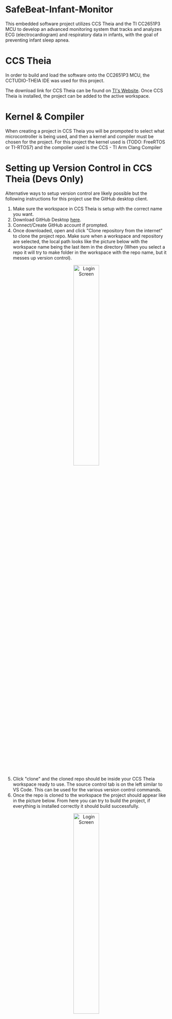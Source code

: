 # SafeBeat-Infant-Monitor
 This embedded software project utilizes CCS Theia and the TI CC2651P3 MCU to develop an advanced monitoring system that tracks and analyzes ECG (electrocardiogram) and respiratory data in infants, with the goal of preventing infant sleep apnea.  

# CCS Theia
In order to build and load the software onto the CC2651P3 MCU, the CCTUDIO-THEIA IDE was used for this project.  

The download link for CCS Theia can be found on [TI's Website](https://www.ti.com/tool/download/CCSTUDIO-THEIA). Once CCS Theia is installed, the project can be added to the active workspace.  

# Kernel & Compiler
When creating a project in CCS Theia you will be prompoted to select what microcontroller is being used, and then a kernel and compiler must be chosen for the project. For this project the kernel used is (TODO: FreeRTOS or TI-RTOS7) and the compolier used is the CCS - TI Arm Clang Compiler

# Setting up Version Control in CCS Theia (Devs Only)
Alternative ways to setup version control are likely possible but the following instructions for this project use the GitHub desktop client.
1. Make sure the workspace in CCS Theia is setup with the correct name you want.
2. Download GitHub Desktop [here](https://desktop.github.com/download/).
3. Connect/Create GitHub account if prompted.
4. Once downloaded, open and click "Clone repository from the internet" to clone the project repo. Make sure when a workspace and repository are selected, the local path looks like the picture below with the workspace name being the last item in the directory (When you select a repo it will try to make folder in the workspace with the repo name, but it messes up version control).

<p align="center">
<img src=https://i.imgur.com/EB93kvP.png height="40%" width="40%" alt="Login Screen"/>
<br />
<br />

 5. Click "clone" and the cloned repo should be inside your CCS Theia workspace ready to use. The source control tab is on the left similar to VS Code. This can be used for the various version control commands.  
 6. Once the repo is cloned to the workspace the project should appear like in the picture below. From here you can try to build the project, if everything is installed correctly it should build successfully.

<p align="center">
<img src=https://i.imgur.com/viacCcD.png height="40%" width="40%" alt="Login Screen"/>
<br />
<br />

# SIMPLELINK SDK Download
The software development kit (SDK) for the CC2651P3 MCU was downloaded from TI's website in order to utilize the SDK's software support. If the SDK is not installed some header files will not be included in the main.c source file. Do not change installation directory of the SDK during the installation proccess.  
1. Download the [SDK](https://www.ti.com/product/CC2651P3#software-development) from the TI website. 
2. The default directory for the SDK should be C:\ti\simplelink_cc13xx_cc26xx_sdk_7_41_00_17
3. This directory will be added to the project in CCS Theie by navigating to the workspace with the cloned repo (Open the workspace from File -> Open Folder... -> Selecting the Workspace folder)
4. Once you are in the workspace add the SDK by navigating to File -> Preferences -> Code Composer Studio Settings... -> General (On left) -> Products
5. Once in the products window click the + in the top right and navigate to the SDK install location and click it... mine is C:\ti\simplelink_cc13xx_cc26xx_sdk_7_41_00_17
7. The SDK should show up in the Product Discovery Path Window like in the image below

<p align="center">
<img src=https://i.imgur.com/Sq5JZnz.png height="40%" width="40%" alt="Login Screen"/>
<br />
<br />
 
# Project Setup
All source files that can be edited are included in each projects src folder. The GitHub repo is set up so both projects can be compiled separately, since each will be loaded onto a separate MCU. Within the src folder, common.h contains any used libraries, header files, and macros used by the main project. Some of the header files in common.h include SDK driver inclusions that are required, while other header files are custom ones that can be changed. Within common.h the required SDK headers are shown in the first image below.
<br />
<br />
FOR ANY INCLUSIONS FROM THE SDK, THE DRIVER FOR IT MUST BE CONFIGURED USING "main.sysconfig" FOR THAT PROJECT. This is shown in the second image below, and any drivers that need to be configured can be done using the sysconfig GUI.
For example, in the first image we include the GPIO.h driver and SPI.h driver from the SDK, so when you go into the main.sysconfig GUI, both GPIO and SPI should have a green check by it, if they do not, the project will not compile.

<p align="center">
<img src=https://i.imgur.com/zj9DDPJ.png height="40%" width="40%" alt="Login Screen"/>
<br />
<br />

<p align="center">
<img src=https://i.imgur.com/wvmYZUw.png height="100%" width="100%" alt="Login Screen"/>
<br />
<br />

Inside the .sysconfig for each project two GUI's can be shown by clicking the "Board View" and "Device View" buttons on the top right. These GUI's will show current pin assignments based on the .sysconfig setup along with showing other helpful information about the pinouts.

<p align="center">
<img src=https://github.com/user-attachments/assets/58e4dd2f-477c-466a-bfca-cef8c7aef21c height="100%" width="100%" alt="Login Screen"/>
<br />
<br />


# Naming Standard
<p align="center">
<img src=https://github.com/user-attachments/assets/c1a33758-17f2-4f18-b4ec-6e7b8ec317fd height="100%" width="80%" alt="Login Screen"/>
<br />
<br />

# Helpful Links
[TI's SimpleLink Low Power F2 SDK Repository](https://github.com/TexasInstruments/simplelink-lowpower-f2-sdk)
<br />
[BLE5 Stack Example Repository](https://github.com/TexasInstruments/simplelink-ble5stack-examples)
<br />
[TI-RTOS Execution Overview](https://software-dl.ti.com/simplelink/esd/simplelink_cc13x2_sdk/1.60.00.29_new/exports/docs/ti154stack/html/tirtos/rtos-overview.html)
